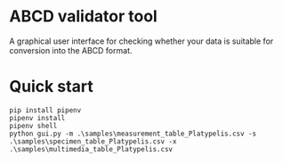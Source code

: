 # ABCD validator tool

A graphical user interface for checking whether your data is suitable for conversion into the ABCD format.


# Quick start

```
pip install pipenv
pipenv install
pipenv shell
python gui.py -m .\samples\measurement_table_Platypelis.csv -s .\samples\specimen_table_Platypelis.csv -x .\samples\multimedia_table_Platypelis.csv
```